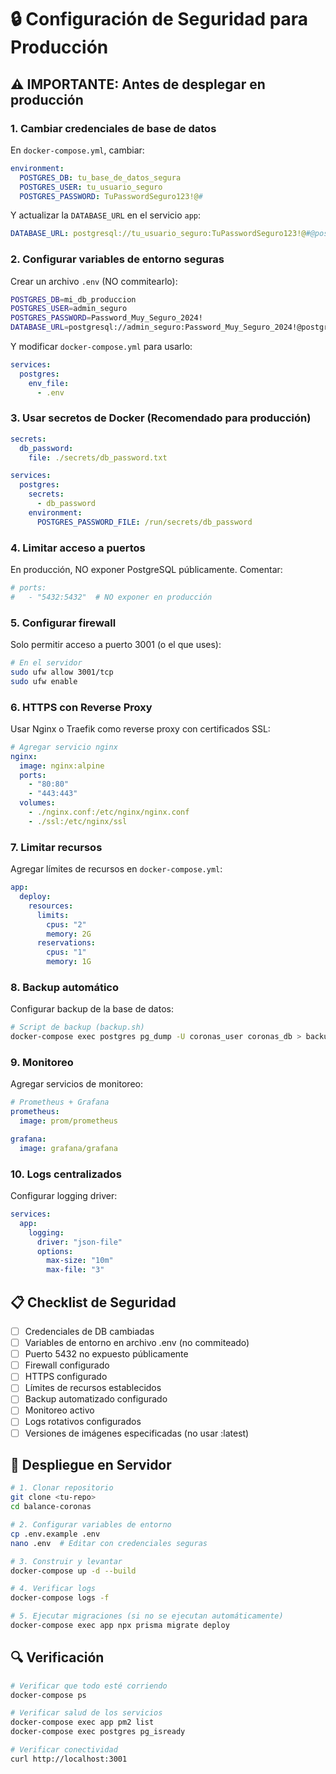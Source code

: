 # 🔒 Configuración de Seguridad para Producción

## ⚠️ IMPORTANTE: Antes de desplegar en producción

### 1. Cambiar credenciales de base de datos

En `docker-compose.yml`, cambiar:

```yaml
environment:
  POSTGRES_DB: tu_base_de_datos_segura
  POSTGRES_USER: tu_usuario_seguro
  POSTGRES_PASSWORD: TuPasswordSeguro123!@#
```

Y actualizar la `DATABASE_URL` en el servicio `app`:

```yaml
DATABASE_URL: postgresql://tu_usuario_seguro:TuPasswordSeguro123!@#@postgres:5432/tu_base_de_datos_segura
```

### 2. Configurar variables de entorno seguras

Crear un archivo `.env` (NO commitearlo):

```bash
POSTGRES_DB=mi_db_produccion
POSTGRES_USER=admin_seguro
POSTGRES_PASSWORD=Password_Muy_Seguro_2024!
DATABASE_URL=postgresql://admin_seguro:Password_Muy_Seguro_2024!@postgres:5432/mi_db_produccion
```

Y modificar `docker-compose.yml` para usarlo:

```yaml
services:
  postgres:
    env_file:
      - .env
```

### 3. Usar secretos de Docker (Recomendado para producción)

```yaml
secrets:
  db_password:
    file: ./secrets/db_password.txt

services:
  postgres:
    secrets:
      - db_password
    environment:
      POSTGRES_PASSWORD_FILE: /run/secrets/db_password
```

### 4. Limitar acceso a puertos

En producción, NO exponer PostgreSQL públicamente. Comentar:

```yaml
# ports:
#   - "5432:5432"  # NO exponer en producción
```

### 5. Configurar firewall

Solo permitir acceso a puerto 3001 (o el que uses):

```bash
# En el servidor
sudo ufw allow 3001/tcp
sudo ufw enable
```

### 6. HTTPS con Reverse Proxy

Usar Nginx o Traefik como reverse proxy con certificados SSL:

```yaml
# Agregar servicio nginx
nginx:
  image: nginx:alpine
  ports:
    - "80:80"
    - "443:443"
  volumes:
    - ./nginx.conf:/etc/nginx/nginx.conf
    - ./ssl:/etc/nginx/ssl
```

### 7. Limitar recursos

Agregar límites de recursos en `docker-compose.yml`:

```yaml
app:
  deploy:
    resources:
      limits:
        cpus: "2"
        memory: 2G
      reservations:
        cpus: "1"
        memory: 1G
```

### 8. Backup automático

Configurar backup de la base de datos:

```bash
# Script de backup (backup.sh)
docker-compose exec postgres pg_dump -U coronas_user coronas_db > backup_$(date +%Y%m%d_%H%M%S).sql
```

### 9. Monitoreo

Agregar servicios de monitoreo:

```yaml
# Prometheus + Grafana
prometheus:
  image: prom/prometheus

grafana:
  image: grafana/grafana
```

### 10. Logs centralizados

Configurar logging driver:

```yaml
services:
  app:
    logging:
      driver: "json-file"
      options:
        max-size: "10m"
        max-file: "3"
```

## 📋 Checklist de Seguridad

- [ ] Credenciales de DB cambiadas
- [ ] Variables de entorno en archivo .env (no commiteado)
- [ ] Puerto 5432 no expuesto públicamente
- [ ] Firewall configurado
- [ ] HTTPS configurado
- [ ] Límites de recursos establecidos
- [ ] Backup automatizado configurado
- [ ] Monitoreo activo
- [ ] Logs rotativos configurados
- [ ] Versiones de imágenes especificadas (no usar :latest)

## 🚀 Despliegue en Servidor

```bash
# 1. Clonar repositorio
git clone <tu-repo>
cd balance-coronas

# 2. Configurar variables de entorno
cp .env.example .env
nano .env  # Editar con credenciales seguras

# 3. Construir y levantar
docker-compose up -d --build

# 4. Verificar logs
docker-compose logs -f

# 5. Ejecutar migraciones (si no se ejecutan automáticamente)
docker-compose exec app npx prisma migrate deploy
```

## 🔍 Verificación

```bash
# Verificar que todo esté corriendo
docker-compose ps

# Verificar salud de los servicios
docker-compose exec app pm2 list
docker-compose exec postgres pg_isready

# Verificar conectividad
curl http://localhost:3001
```
